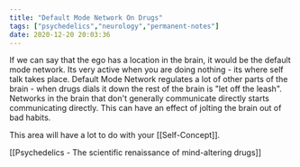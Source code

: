 ```yaml
---
title: "Default Mode Network On Drugs"
tags: ["psychedelics","neurology","permanent-notes"]
date: 2020-12-20 20:03:36
---
```


If we can say that the ego has a location in the brain, it would be the default mode network. Its very active when you are doing nothing - its where self talk takes place. Default Mode Network regulates a lot of other parts of the brain - when drugs dials it down the rest of the brain is "let off the leash". Networks in the brain that don't generally communicate directly starts communicating directly. This can have an effect of jolting the brain out of bad habits.

This area will have a lot to do with your [[Self-Concept]].

[[Psychedelics - The scientific renaissance of mind-altering drugs]]
